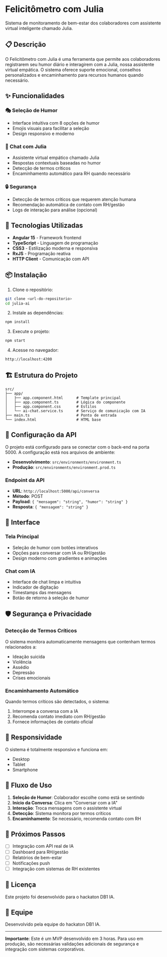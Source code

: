 # Felicitômetro com Julia

Sistema de monitoramento de bem-estar dos colaboradores com assistente virtual inteligente chamado Julia.

## 📋 Descrição

O Felicitômetro com Julia é uma ferramenta que permite aos colaboradores registrarem seu humor diário e interagirem com a Julia, nossa assistente virtual empática. O sistema oferece suporte emocional, conselhos personalizados e encaminhamento para recursos humanos quando necessário.

## ✨ Funcionalidades

### 🎭 Seleção de Humor

- Interface intuitiva com 8 opções de humor
- Emojis visuais para facilitar a seleção
- Design responsivo e moderno

### 🤖 Chat com Julia

- Assistente virtual empático chamado Julia
- Respostas contextuais baseadas no humor
- Detecção de termos críticos
- Encaminhamento automático para RH quando necessário

### 🔒 Segurança

- Detecção de termos críticos que requerem atenção humana
- Recomendação automática de contato com RH/gestão
- Logs de interação para análise (opcional)

## 🚀 Tecnologias Utilizadas

- **Angular 15** - Framework frontend
- **TypeScript** - Linguagem de programação
- **CSS3** - Estilização moderna e responsiva
- **RxJS** - Programação reativa
- **HTTP Client** - Comunicação com API

## 📦 Instalação

1. Clone o repositório:

```bash
git clone <url-do-repositorio>
cd julia-ai
```

2. Instale as dependências:

```bash
npm install
```

3. Execute o projeto:

```bash
npm start
```

4. Acesse no navegador:

```
http://localhost:4200
```

## 🏗️ Estrutura do Projeto

```
src/
├── app/
│   ├── app.component.html      # Template principal
│   ├── app.component.ts        # Lógica do componente
│   ├── app.component.css       # Estilos
│   └── ai-chat.service.ts      # Serviço de comunicação com IA
├── main.ts                     # Ponto de entrada
└── index.html                  # HTML base
```

## 🔧 Configuração da API

O projeto está configurado para se conectar com o back-end na porta 5000. A configuração está nos arquivos de ambiente:

- **Desenvolvimento**: `src/environments/environment.ts`
- **Produção**: `src/environments/environment.prod.ts`

### Endpoint da API

- **URL**: `http://localhost:5000/api/conversa`
- **Método**: POST
- **Payload**: `{ "mensagem": "string", "humor": "string" }`
- **Resposta**: `{ "mensagem": "string" }`

## 🎨 Interface

### Tela Principal

- Seleção de humor com botões interativos
- Opções para conversar com IA ou RH/gestão
- Design moderno com gradientes e animações

### Chat com IA

- Interface de chat limpa e intuitiva
- Indicador de digitação
- Timestamps das mensagens
- Botão de retorno à seleção de humor

## 🛡️ Segurança e Privacidade

### Detecção de Termos Críticos

O sistema monitora automaticamente mensagens que contenham termos relacionados a:

- Ideação suicida
- Violência
- Assédio
- Depressão
- Crises emocionais

### Encaminhamento Automático

Quando termos críticos são detectados, o sistema:

1. Interrompe a conversa com a IA
2. Recomenda contato imediato com RH/gestão
3. Fornece informações de contato oficial

## 📱 Responsividade

O sistema é totalmente responsivo e funciona em:

- Desktop
- Tablet
- Smartphone

## 🔄 Fluxo de Uso

1. **Seleção de Humor**: Colaborador escolhe como está se sentindo
2. **Início da Conversa**: Clica em "Conversar com a IA"
3. **Interação**: Troca mensagens com o assistente virtual
4. **Detecção**: Sistema monitora por termos críticos
5. **Encaminhamento**: Se necessário, recomenda contato com RH

## 🚧 Próximos Passos

- [ ] Integração com API real de IA
- [ ] Dashboard para RH/gestão
- [ ] Relatórios de bem-estar
- [ ] Notificações push
- [ ] Integração com sistemas de RH existentes

## 📄 Licença

Este projeto foi desenvolvido para o hackaton DB1 IA.

## 👥 Equipe

Desenvolvido pela equipe do hackaton DB1 IA.

---

**Importante**: Este é um MVP desenvolvido em 3 horas. Para uso em produção, são necessárias validações adicionais de segurança e integração com sistemas corporativos.
